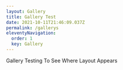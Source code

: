 ```yaml
---
layout: Gallery
title: Gallery Test
date: 2021-10-11T21:46:09.037Z
permalink: /gallerys
eleventyNavigation:
  order: 1
  key: Gallery
---
```

Gallery Testing To See Where Layout Appears